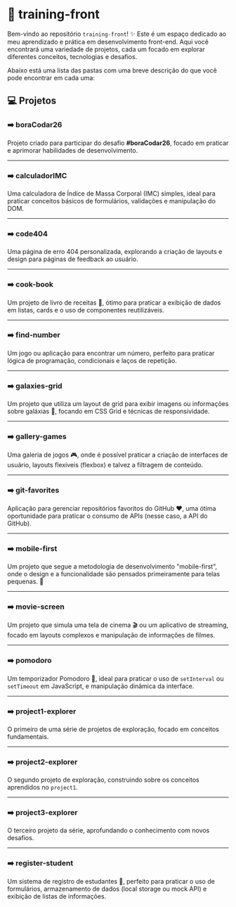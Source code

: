 # 🚀 training-front

Bem-vindo ao repositório `training-front`! ✨ Este é um espaço dedicado ao meu aprendizado e prática em desenvolvimento front-end. Aqui você encontrará uma variedade de projetos, cada um focado em explorar diferentes conceitos, tecnologias e desafios.

Abaixo está uma lista das pastas com uma breve descrição do que você pode encontrar em cada uma:

## 💻 Projetos

### ➡️ boraCodar26
Projeto criado para participar do desafio **#boraCodar26**, focado em praticar e aprimorar habilidades de desenvolvimento.

---

### ➡️ calculadorIMC
Uma calculadora de Índice de Massa Corporal (IMC) simples, ideal para praticar conceitos básicos de formulários, validações e manipulação do DOM.

---

### ➡️ code404
Uma página de erro 404 personalizada, explorando a criação de layouts e design para páginas de feedback ao usuário.

---

### ➡️ cook-book
Um projeto de livro de receitas 📖, ótimo para praticar a exibição de dados em listas, cards e o uso de componentes reutilizáveis.

---

### ➡️ find-number
Um jogo ou aplicação para encontrar um número, perfeito para praticar lógica de programação, condicionais e laços de repetição.

---

### ➡️ galaxies-grid
Um projeto que utiliza um layout de grid para exibir imagens ou informações sobre galáxias 🌌, focando em CSS Grid e técnicas de responsividade.

---

### ➡️ gallery-games
Uma galeria de jogos 🎮, onde é possível praticar a criação de interfaces de usuário, layouts flexíveis (flexbox) e talvez a filtragem de conteúdo.

---

### ➡️ git-favorites
Aplicação para gerenciar repositórios favoritos do GitHub ❤️, uma ótima oportunidade para praticar o consumo de APIs (nesse caso, a API do GitHub).

---

### ➡️ mobile-first
Um projeto que segue a metodologia de desenvolvimento "mobile-first", onde o design e a funcionalidade são pensados primeiramente para telas pequenas. 📱

---

### ➡️ movie-screen
Um projeto que simula uma tela de cinema 🎬 ou um aplicativo de streaming, focado em layouts complexos e manipulação de informações de filmes.

---

### ➡️ pomodoro
Um temporizador Pomodoro 🍅, ideal para praticar o uso de `setInterval` ou `setTimeout` em JavaScript, e manipulação dinâmica da interface.

---

### ➡️ project1-explorer
O primeiro de uma série de projetos de exploração, focado em conceitos fundamentais.

---

### ➡️ project2-explorer
O segundo projeto de exploração, construindo sobre os conceitos aprendidos no `project1`.

---

### ➡️ project3-explorer
O terceiro projeto da série, aprofundando o conhecimento com novos desafios.

---

### ➡️ register-student
Um sistema de registro de estudantes 📝, perfeito para praticar o uso de formulários, armazenamento de dados (local storage ou mock API) e exibição de listas de informações.
